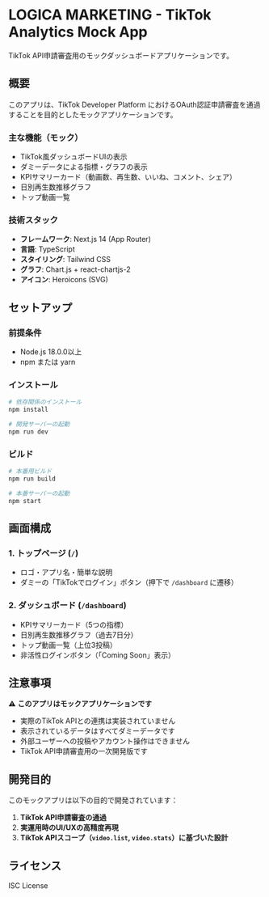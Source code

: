 # LOGICA MARKETING - TikTok Analytics Mock App

TikTok API申請審査用のモックダッシュボードアプリケーションです。

## 概要

このアプリは、TikTok Developer Platform におけるOAuth認証申請審査を通過することを目的としたモックアプリケーションです。

### 主な機能（モック）

- TikTok風ダッシュボードUIの表示
- ダミーデータによる指標・グラフの表示
- KPIサマリーカード（動画数、再生数、いいね、コメント、シェア）
- 日別再生数推移グラフ
- トップ動画一覧

### 技術スタック

- **フレームワーク**: Next.js 14 (App Router)
- **言語**: TypeScript
- **スタイリング**: Tailwind CSS
- **グラフ**: Chart.js + react-chartjs-2
- **アイコン**: Heroicons (SVG)

## セットアップ

### 前提条件

- Node.js 18.0.0以上
- npm または yarn

### インストール

```bash
# 依存関係のインストール
npm install

# 開発サーバーの起動
npm run dev
```

### ビルド

```bash
# 本番用ビルド
npm run build

# 本番サーバーの起動
npm start
```

## 画面構成

### 1. トップページ (`/`)

- ロゴ・アプリ名・簡単な説明
- ダミーの「TikTokでログイン」ボタン（押下で `/dashboard` に遷移）

### 2. ダッシュボード (`/dashboard`)

- KPIサマリーカード（5つの指標）
- 日別再生数推移グラフ（過去7日分）
- トップ動画一覧（上位3投稿）
- 非活性ログインボタン（「Coming Soon」表示）

## 注意事項

⚠️ **このアプリはモックアプリケーションです**

- 実際のTikTok APIとの連携は実装されていません
- 表示されているデータはすべてダミーデータです
- 外部ユーザーへの投稿やアカウント操作はできません
- TikTok API申請審査用の一次開発版です

## 開発目的

このモックアプリは以下の目的で開発されています：

1. **TikTok API申請審査の通過**
2. **実運用時のUI/UXの高精度再現**
3. **TikTok APIスコープ（`video.list`, `video.stats`）に基づいた設計**

## ライセンス

ISC License 